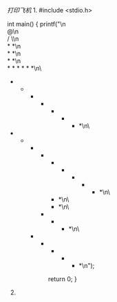 *打印飞机*
    1.
#include <stdio.h>

int main()
{
        printf("\n\
         @\n\
        / \\\n\
        * *\n\
        * *\n\
        * *\n\
    * * * * * *\n\
  * * * * * * * *\n\
* * * * * * * * * *\n\
        * *\n\
        * *\n\
      * * * *\n\
    * * * * * *\n");

        return 0;
}
2.
